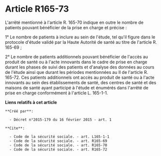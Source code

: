 # Article R165-73

L'arrêté mentionné à l'article R. 165-70 indique en outre le nombre de patients pouvant bénéficier de la prise en charge et
précise : 

1° Le nombre de patients à inclure au sein de l'étude, tel qu'il figure dans le protocole d'étude validé par la Haute
Autorité de santé au titre de l'article R. 165-69 ; 

2° Le nombre de patients additionnels pouvant bénéficier de l'accès au produit de santé ou à l'acte innovants dans le cadre
de prise en charge durant les phases de suivi des patients et d'analyse des données au cours de l'étude ainsi que durant les
périodes mentionnées au II de l'article R. 165-72. Ces patients additionnels ont accès au produit de santé ou à l'acte
innovants au sein des établissements de santé, des centres de santé et des maisons de santé ayant participé à l'étude et
énumérés dans l'arrêté de prise en charge conformément à l'article L. 165-1-1.

**Liens relatifs à cet article**

	**Créé par**:

	  - Décret n°2015-179 du 16 février 2015 - art. 1

	**Cite**:

	  - Code de la sécurité sociale. - art. L165-1-1
	  - Code de la sécurité sociale. - art. R165-69
	  - Code de la sécurité sociale. - art. R165-70
	  - Code de la sécurité sociale. - art. R165-72
